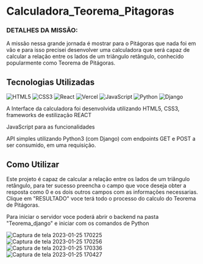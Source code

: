 # Calculadora_Teorema_Pitagoras

### DETALHES DA MISSÃO:

A missão nessa grande jornada é mostrar para o Pitágoras que nada foi em vão e para isso precisei desenvolver uma calculadora que será capaz de calcular a relação entre os lados de um triângulo retângulo, conhecido popularmente como Teorema de Pitágoras.

## Tecnologias Utilizadas
![HTML5](https://img.shields.io/badge/html5-%23E34F26.svg?style=for-the-badge&logo=html5&logoColor=white) ![CSS3](https://img.shields.io/badge/css3-%231572B6.svg?style=for-the-badge&logo=css3&logoColor=white) ![React](https://img.shields.io/badge/react-%2320232a.svg?style=for-the-badge&logo=react&logoColor=%2361DAFB) ![Vercel](https://img.shields.io/badge/vercel-%23000000.svg?style=for-the-badge&logo=vercel&logoColor=white) ![JavaScript](https://img.shields.io/badge/javascript-%23323330.svg?style=for-the-badge&logo=javascript&logoColor=%23F7DF1E) ![Python](https://img.shields.io/badge/python-3670A0?style=for-the-badge&logo=python&logoColor=ffdd54) ![Django](https://img.shields.io/badge/django-%23092E20.svg?style=for-the-badge&logo=django&logoColor=white)

A Interface da calculadora foi desenvolvida utilizando HTML5, CSS3, frameworks de estilização REACT

JavaScript para as funcionalidades

API simples utilizando Python3 (com Django)  com endpoints GET e POST a ser consumido, em uma requisição.

## Como Utilizar
Este projeto é capaz de calcular a relação entre os lados de um triângulo retângulo, para ter sucesso preencha o campo que voce deseja obter a resposta como 0 e os dois outros campos com as informações necessarias.
Clique em "RESULTADO" voce terá todo o processo do calculo do Teorema de Pitágoras.

Para iniciar o servidor voce poderá abrir o backend na pasta "Teorema_django" e iniciar com os comandos de Python

![Captura de tela 2023-01-25 170225](https://user-images.githubusercontent.com/87791042/214691313-321e11ed-fb8a-4969-877f-c6170d959d82.png)
![Captura de tela 2023-01-25 170256](https://user-images.githubusercontent.com/87791042/214691357-92a262a7-7c86-405e-8ac0-44358b989c82.png)
![Captura de tela 2023-01-25 170336](https://user-images.githubusercontent.com/87791042/214691394-a879f88e-9135-403d-b6b1-fce8beb612e6.png)
![Captura de tela 2023-01-25 170427](https://user-images.githubusercontent.com/87791042/214691462-fc0df4a0-c18b-4c99-a68f-82888dff96ec.png)




